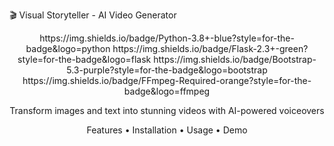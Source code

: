 🎬 Visual Storyteller - AI Video Generator
<div align="center">
https://img.shields.io/badge/Python-3.8+-blue?style=for-the-badge&logo=python
https://img.shields.io/badge/Flask-2.3+-green?style=for-the-badge&logo=flask
https://img.shields.io/badge/Bootstrap-5.3-purple?style=for-the-badge&logo=bootstrap
https://img.shields.io/badge/FFmpeg-Required-orange?style=for-the-badge&logo=ffmpeg

Transform images and text into stunning videos with AI-powered voiceovers

Features • Installation • Usage • Demo

</div>
